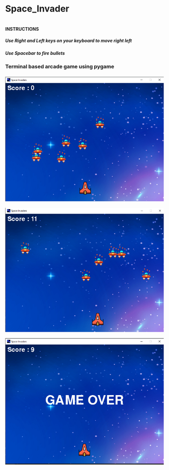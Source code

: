 <h1>Space_Invader<h1>
<h4>INSTRUCTIONS<h4>
<h5>Use Right and Left keys on your keyboard to move right left<h5>
<h5>Use Spacebar to fire bullets<h5>
<h3>Terminal based arcade game using pygame<h3>
  
![Test Image 1](https://github.com/Patrickbro13/Space_Invader/blob/master/space_invader_ss1.PNG)

![Test Image 2](https://github.com/Patrickbro13/Space_Invader/blob/master/space_invader_ss3.PNG)

![Test Image 3](https://github.com/Patrickbro13/Space_Invader/blob/master/space_invader_ss2.PNG)
